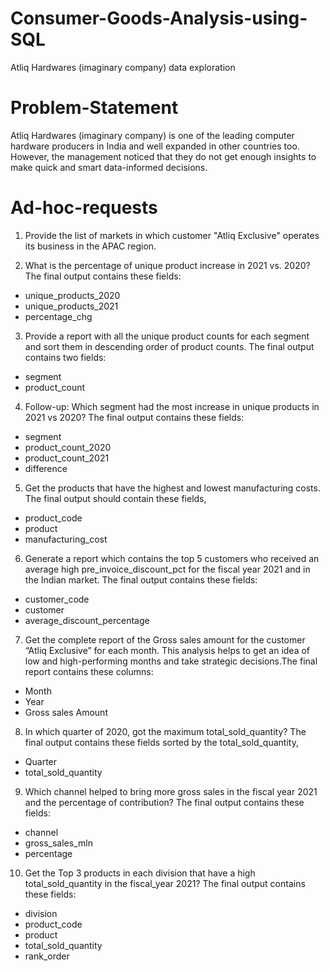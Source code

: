 # Consumer-Goods-Analysis-using-SQL
Atliq Hardwares (imaginary company) data exploration 

# Problem-Statement
Atliq Hardwares (imaginary company) is one of the leading computer hardware producers in India and well expanded in other countries too. However, the management noticed that they do not get enough insights to make quick and smart data-informed decisions.

# Ad-hoc-requests

1. Provide the list of markets in which customer "Atliq Exclusive" operates its
business in the APAC region.


2. What is the percentage of unique product increase in 2021 vs. 2020? The
final output contains these fields: 
- unique_products_2020
- unique_products_2021
- percentage_chg


3. Provide a report with all the unique product counts for each segment and
sort them in descending order of product counts. The final output contains two fields:
- segment
- product_count


4. Follow-up: Which segment had the most increase in unique products in
2021 vs 2020? The final output contains these fields:
- segment
- product_count_2020
- product_count_2021
- difference


5. Get the products that have the highest and lowest manufacturing costs.
The final output should contain these fields,
- product_code
- product
- manufacturing_cost
 
 
6. Generate a report which contains the top 5 customers who received an
average high pre_invoice_discount_pct for the fiscal year 2021 and in the
Indian market. The final output contains these fields:
- customer_code
- customer
- average_discount_percentage


7. Get the complete report of the Gross sales amount for the customer “Atliq
Exclusive” for each month. This analysis helps to get an idea of low and
high-performing months and take strategic decisions.The final report contains these columns:
- Month
- Year
- Gross sales Amount


8. In which quarter of 2020, got the maximum total_sold_quantity? The final
output contains these fields sorted by the total_sold_quantity,
- Quarter
- total_sold_quantity


9. Which channel helped to bring more gross sales in the fiscal year 2021
and the percentage of contribution? The final output contains these fields:
- channel
- gross_sales_mln
- percentage


10. Get the Top 3 products in each division that have a high
total_sold_quantity in the fiscal_year 2021? The final output contains these fields:
- division
- product_code
- product
- total_sold_quantity
- rank_order
